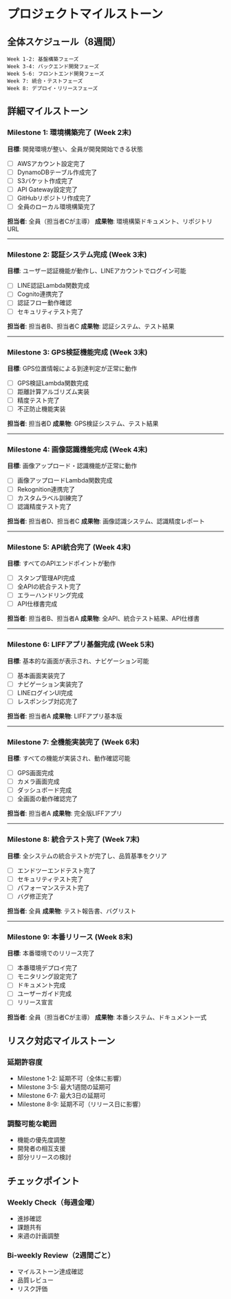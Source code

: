 # プロジェクトマイルストーン

## 全体スケジュール（8週間）

```
Week 1-2: 基盤構築フェーズ
Week 3-4: バックエンド開発フェーズ
Week 5-6: フロントエンド開発フェーズ
Week 7: 統合・テストフェーズ
Week 8: デプロイ・リリースフェーズ
```

## 詳細マイルストーン

### Milestone 1: 環境構築完了 (Week 2末)
**目標**: 開発環境が整い、全員が開発開始できる状態

- [ ] AWSアカウント設定完了
- [ ] DynamoDBテーブル作成完了
- [ ] S3バケット作成完了
- [ ] API Gateway設定完了
- [ ] GitHubリポジトリ作成完了
- [ ] 全員のローカル環境構築完了

**担当者**: 全員（担当者Cが主導）
**成果物**: 環境構築ドキュメント、リポジトリURL

---

### Milestone 2: 認証システム完成 (Week 3末)
**目標**: ユーザー認証機能が動作し、LINEアカウントでログイン可能

- [ ] LINE認証Lambda関数完成
- [ ] Cognito連携完了
- [ ] 認証フロー動作確認
- [ ] セキュリティテスト完了

**担当者**: 担当者B、担当者C
**成果物**: 認証システム、テスト結果

---

### Milestone 3: GPS検証機能完成 (Week 3末)
**目標**: GPS位置情報による到達判定が正常に動作

- [ ] GPS検証Lambda関数完成
- [ ] 距離計算アルゴリズム実装
- [ ] 精度テスト完了
- [ ] 不正防止機能実装

**担当者**: 担当者D
**成果物**: GPS検証システム、テスト結果

---

### Milestone 4: 画像認識機能完成 (Week 4末)
**目標**: 画像アップロード・認識機能が正常に動作

- [ ] 画像アップロードLambda関数完成
- [ ] Rekognition連携完了
- [ ] カスタムラベル訓練完了
- [ ] 認識精度テスト完了

**担当者**: 担当者D、担当者C
**成果物**: 画像認識システム、認識精度レポート

---

### Milestone 5: API統合完了 (Week 4末)
**目標**: すべてのAPIエンドポイントが動作

- [ ] スタンプ管理API完成
- [ ] 全APIの統合テスト完了
- [ ] エラーハンドリング完成
- [ ] API仕様書完成

**担当者**: 担当者B、担当者A
**成果物**: 全API、統合テスト結果、API仕様書

---

### Milestone 6: LIFFアプリ基盤完成 (Week 5末)
**目標**: 基本的な画面が表示され、ナビゲーション可能

- [ ] 基本画面実装完了
- [ ] ナビゲーション実装完了
- [ ] LINEログインUI完成
- [ ] レスポンシブ対応完了

**担当者**: 担当者A
**成果物**: LIFFアプリ基本版

---

### Milestone 7: 全機能実装完了 (Week 6末)
**目標**: すべての機能が実装され、動作確認可能

- [ ] GPS画面完成
- [ ] カメラ画面完成
- [ ] ダッシュボード完成
- [ ] 全画面の動作確認完了

**担当者**: 担当者A
**成果物**: 完全版LIFFアプリ

---

### Milestone 8: 統合テスト完了 (Week 7末)
**目標**: 全システムの統合テストが完了し、品質基準をクリア

- [ ] エンドツーエンドテスト完了
- [ ] セキュリティテスト完了
- [ ] パフォーマンステスト完了
- [ ] バグ修正完了

**担当者**: 全員
**成果物**: テスト報告書、バグリスト

---

### Milestone 9: 本番リリース (Week 8末)
**目標**: 本番環境でのリリース完了

- [ ] 本番環境デプロイ完了
- [ ] モニタリング設定完了
- [ ] ドキュメント完成
- [ ] ユーザーガイド完成
- [ ] リリース宣言

**担当者**: 全員（担当者Cが主導）
**成果物**: 本番システム、ドキュメント一式

## リスク対応マイルストーン

### 延期許容度
- Milestone 1-2: 延期不可（全体に影響）
- Milestone 3-5: 最大1週間の延期可
- Milestone 6-7: 最大3日の延期可
- Milestone 8-9: 延期不可（リリース日に影響）

### 調整可能な範囲
- 機能の優先度調整
- 開発者の相互支援
- 部分リリースの検討

## チェックポイント

### Weekly Check（毎週金曜）
- 進捗確認
- 課題共有
- 来週の計画調整

### Bi-weekly Review（2週間ごと）
- マイルストーン達成確認
- 品質レビュー
- リスク評価


